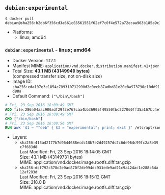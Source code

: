 ## `debian:experimental`

```console
$ docker pull debian@sha256:b2db6f356cd3a661c65561551f62ef7c0f4e572a72ecaa963b185a9c19281620
```

-	Platforms:
	-	linux; amd64

### `debian:experimental` - linux; amd64

-	Docker Version: 1.12.1
-	Manifest MIME: `application/vnd.docker.distribution.manifest.v2+json`
-	Total Size: **43.1 MB (43149949 bytes)**  
	(compressed transfer size, not on-disk size)
-	Image ID: `sha256:eda107e3e1854c709310712990d2c0ecb87adbd81e20e8a973790c10dd91d88a`
-	Default Command: `["\/bin\/bash"]`

```dockerfile
# Fri, 23 Sep 2016 18:09:49 GMT
ADD file:286a04aac900adf29f3e767caa4bb36905f49550fbc227060ff35a167bc4ef68 in / 
# Fri, 23 Sep 2016 18:09:49 GMT
CMD ["/bin/bash"]
# Fri, 23 Sep 2016 18:09:56 GMT
RUN awk '$1 ~ "^deb" { $3 = "experimental"; print; exit }' /etc/apt/sources.list > /etc/apt/sources.list.d/experimental.list
```

-	Layers:
	-	`sha256:413a42177b7d9644688ecdc18b7e2d49257dc2c6de964c99fc2a8e39c7f683d8`  
		Last Modified: Fri, 23 Sep 2016 18:14:05 GMT  
		Size: 43.1 MB (43149731 bytes)  
		MIME: application/vnd.docker.image.rootfs.diff.tar.gzip
	-	`sha256:dcf792c378c2e0ac870f2de994dc931ede9ad21c9a424ac1e288c64a12af283d`  
		Last Modified: Fri, 23 Sep 2016 18:15:12 GMT  
		Size: 218.0 B  
		MIME: application/vnd.docker.image.rootfs.diff.tar.gzip
